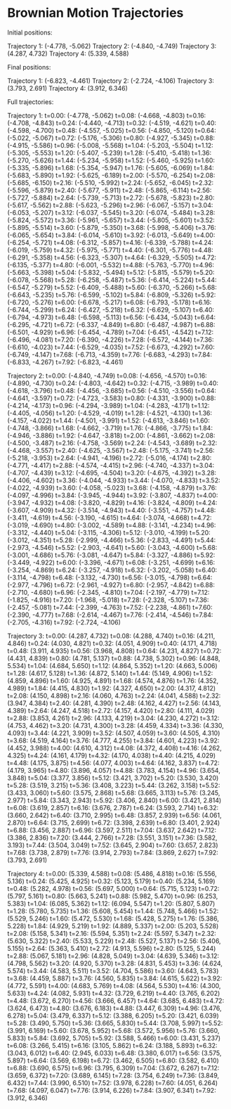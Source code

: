 # Brownian Motion Trajectories

Initial positions:

Trajectory 1: (-4.778, -5.062)
Trajectory 2: (-4.840, -4.749)
Trajectory 3: (4.287, 4.732)
Trajectory 4: (5.339, 4.588)

Final positions:

Trajectory 1: (-6.823, -4.461)
Trajectory 2: (-2.724, -4.106)
Trajectory 3: (3.793, 2.691)
Trajectory 4: (3.912, 6.346)

Full trajectories:


Trajectory 1:
t=0.00: (-4.778, -5.062)
t=0.08: (-4.668, -4.803)
t=0.16: (-4.708, -4.843)
t=0.24: (-4.440, -4.713)
t=0.32: (-4.519, -4.621)
t=0.40: (-4.598, -4.700)
t=0.48: (-4.557, -5.025)
t=0.56: (-4.850, -5.120)
t=0.64: (-5.022, -5.067)
t=0.72: (-5.176, -5.306)
t=0.80: (-4.927, -5.345)
t=0.88: (-4.915, -5.586)
t=0.96: (-5.008, -5.568)
t=1.04: (-5.203, -5.504)
t=1.12: (-5.305, -5.553)
t=1.20: (-5.407, -5.239)
t=1.28: (-5.410, -5.418)
t=1.36: (-5.270, -5.626)
t=1.44: (-5.234, -5.958)
t=1.52: (-5.460, -5.925)
t=1.60: (-5.335, -5.896)
t=1.68: (-5.354, -5.947)
t=1.76: (-5.605, -6.069)
t=1.84: (-5.683, -5.890)
t=1.92: (-5.625, -6.189)
t=2.00: (-5.570, -6.254)
t=2.08: (-5.685, -6.150)
t=2.16: (-5.510, -5.992)
t=2.24: (-5.652, -6.045)
t=2.32: (-5.596, -5.879)
t=2.40: (-5.677, -5.911)
t=2.48: (-5.865, -6.114)
t=2.56: (-5.727, -5.884)
t=2.64: (-5.739, -5.713)
t=2.72: (-5.678, -5.823)
t=2.80: (-5.617, -5.562)
t=2.88: (-5.623, -5.296)
t=2.96: (-6.067, -5.157)
t=3.04: (-6.053, -5.207)
t=3.12: (-6.037, -5.545)
t=3.20: (-6.074, -5.484)
t=3.28: (-5.824, -5.572)
t=3.36: (-5.961, -5.657)
t=3.44: (-5.805, -5.601)
t=3.52: (-5.895, -5.514)
t=3.60: (-5.879, -5.350)
t=3.68: (-5.998, -5.406)
t=3.76: (-6.065, -5.654)
t=3.84: (-6.014, -5.610)
t=3.92: (-6.013, -5.649)
t=4.00: (-6.254, -5.721)
t=4.08: (-6.312, -5.857)
t=4.16: (-6.339, -5.788)
t=4.24: (-6.019, -5.759)
t=4.32: (-5.975, -5.771)
t=4.40: (-6.301, -5.776)
t=4.48: (-6.291, -5.358)
t=4.56: (-6.323, -5.307)
t=4.64: (-6.329, -5.505)
t=4.72: (-6.135, -5.377)
t=4.80: (-6.001, -5.532)
t=4.88: (-5.763, -5.770)
t=4.96: (-5.663, -5.398)
t=5.04: (-5.832, -5.494)
t=5.12: (-5.815, -5.579)
t=5.20: (-6.078, -5.568)
t=5.28: (-6.258, -5.487)
t=5.36: (-6.414, -5.224)
t=5.44: (-6.547, -5.279)
t=5.52: (-6.409, -5.488)
t=5.60: (-6.370, -5.266)
t=5.68: (-6.643, -5.235)
t=5.76: (-6.599, -5.102)
t=5.84: (-6.809, -5.326)
t=5.92: (-6.720, -5.276)
t=6.00: (-6.678, -5.217)
t=6.08: (-6.793, -5.178)
t=6.16: (-6.744, -5.299)
t=6.24: (-6.427, -5.218)
t=6.32: (-6.629, -5.107)
t=6.40: (-6.794, -4.973)
t=6.48: (-6.598, -5.113)
t=6.56: (-6.434, -5.043)
t=6.64: (-6.295, -4.721)
t=6.72: (-6.337, -4.849)
t=6.80: (-6.487, -4.987)
t=6.88: (-6.501, -4.929)
t=6.96: (-6.454, -4.789)
t=7.04: (-6.451, -4.542)
t=7.12: (-6.496, -4.081)
t=7.20: (-6.390, -4.226)
t=7.28: (-6.572, -4.144)
t=7.36: (-6.610, -4.023)
t=7.44: (-6.529, -4.035)
t=7.52: (-6.673, -4.292)
t=7.60: (-6.749, -4.147)
t=7.68: (-6.713, -4.359)
t=7.76: (-6.683, -4.293)
t=7.84: (-6.833, -4.267)
t=7.92: (-6.823, -4.461)

Trajectory 2:
t=0.00: (-4.840, -4.749)
t=0.08: (-4.656, -4.570)
t=0.16: (-4.890, -4.730)
t=0.24: (-4.803, -4.642)
t=0.32: (-4.715, -3.989)
t=0.40: (-4.618, -3.796)
t=0.48: (-4.456, -3.685)
t=0.56: (-4.510, -3.556)
t=0.64: (-4.641, -3.597)
t=0.72: (-4.723, -3.583)
t=0.80: (-4.331, -3.900)
t=0.88: (-4.214, -4.173)
t=0.96: (-4.294, -3.989)
t=1.04: (-4.283, -4.171)
t=1.12: (-4.405, -4.056)
t=1.20: (-4.529, -4.019)
t=1.28: (-4.521, -4.130)
t=1.36: (-4.157, -4.022)
t=1.44: (-4.501, -3.991)
t=1.52: (-4.613, -3.846)
t=1.60: (-4.748, -3.866)
t=1.68: (-4.662, -3.719)
t=1.76: (-4.866, -3.775)
t=1.84: (-4.946, -3.886)
t=1.92: (-4.647, -3.818)
t=2.00: (-4.861, -3.662)
t=2.08: (-4.500, -3.487)
t=2.16: (-4.758, -3.569)
t=2.24: (-4.543, -3.689)
t=2.32: (-4.468, -3.557)
t=2.40: (-4.625, -3.567)
t=2.48: (-5.175, -3.741)
t=2.56: (-5.218, -3.953)
t=2.64: (-4.941, -4.196)
t=2.72: (-5.016, -4.174)
t=2.80: (-4.771, -4.417)
t=2.88: (-4.574, -4.415)
t=2.96: (-4.740, -4.337)
t=3.04: (-4.707, -4.439)
t=3.12: (-4.695, -4.504)
t=3.20: (-4.675, -4.392)
t=3.28: (-4.406, -4.602)
t=3.36: (-4.044, -4.933)
t=3.44: (-4.070, -4.833)
t=3.52: (-4.022, -4.939)
t=3.60: (-4.058, -5.023)
t=3.68: (-4.158, -4.879)
t=3.76: (-4.097, -4.996)
t=3.84: (-3.945, -4.944)
t=3.92: (-3.807, -4.837)
t=4.00: (-3.947, -4.932)
t=4.08: (-3.820, -4.829)
t=4.16: (-3.824, -4.809)
t=4.24: (-3.607, -4.909)
t=4.32: (-3.514, -4.943)
t=4.40: (-3.551, -4.757)
t=4.48: (-3.411, -4.619)
t=4.56: (-3.190, -4.615)
t=4.64: (-3.074, -4.668)
t=4.72: (-3.019, -4.690)
t=4.80: (-3.002, -4.589)
t=4.88: (-3.141, -4.234)
t=4.96: (-3.312, -4.440)
t=5.04: (-3.115, -4.306)
t=5.12: (-3.010, -4.199)
t=5.20: (-3.012, -4.351)
t=5.28: (-2.999, -4.466)
t=5.36: (-2.833, -4.491)
t=5.44: (-2.973, -4.546)
t=5.52: (-2.903, -4.641)
t=5.60: (-3.043, -4.600)
t=5.68: (-3.001, -4.686)
t=5.76: (-3.081, -4.647)
t=5.84: (-3.327, -4.886)
t=5.92: (-3.449, -4.922)
t=6.00: (-3.396, -4.671)
t=6.08: (-3.251, -4.699)
t=6.16: (-3.254, -4.869)
t=6.24: (-3.257, -4.918)
t=6.32: (-3.202, -5.058)
t=6.40: (-3.114, -4.798)
t=6.48: (-3.132, -4.730)
t=6.56: (-3.015, -4.798)
t=6.64: (-2.977, -4.796)
t=6.72: (-2.961, -4.927)
t=6.80: (-2.957, -4.842)
t=6.88: (-2.710, -4.680)
t=6.96: (-2.345, -4.810)
t=7.04: (-2.197, -4.779)
t=7.12: (-1.825, -4.916)
t=7.20: (-1.968, -5.018)
t=7.28: (-2.328, -5.107)
t=7.36: (-2.457, -5.081)
t=7.44: (-2.399, -4.763)
t=7.52: (-2.238, -4.861)
t=7.60: (-2.390, -4.777)
t=7.68: (-2.614, -4.467)
t=7.76: (-2.414, -4.546)
t=7.84: (-2.705, -4.316)
t=7.92: (-2.724, -4.106)

Trajectory 3:
t=0.00: (4.287, 4.732)
t=0.08: (4.288, 4.740)
t=0.16: (4.211, 4.846)
t=0.24: (4.030, 4.821)
t=0.32: (4.051, 4.909)
t=0.40: (4.171, 4.718)
t=0.48: (3.911, 4.935)
t=0.56: (3.968, 4.808)
t=0.64: (4.231, 4.827)
t=0.72: (4.431, 4.839)
t=0.80: (4.781, 5.137)
t=0.88: (4.738, 5.302)
t=0.96: (4.848, 5.534)
t=1.04: (4.684, 5.650)
t=1.12: (4.864, 5.352)
t=1.20: (4.663, 5.006)
t=1.28: (4.617, 5.128)
t=1.36: (4.872, 5.140)
t=1.44: (5.149, 4.906)
t=1.52: (4.859, 4.896)
t=1.60: (4.925, 4.891)
t=1.68: (4.574, 4.876)
t=1.76: (4.352, 4.989)
t=1.84: (4.415, 4.830)
t=1.92: (4.327, 4.650)
t=2.00: (4.317, 4.812)
t=2.08: (4.150, 4.898)
t=2.16: (4.060, 4.763)
t=2.24: (4.041, 4.588)
t=2.32: (3.947, 4.384)
t=2.40: (4.281, 4.390)
t=2.48: (4.162, 4.427)
t=2.56: (4.143, 4.389)
t=2.64: (4.247, 4.518)
t=2.72: (4.157, 4.420)
t=2.80: (4.111, 4.029)
t=2.88: (3.853, 4.261)
t=2.96: (4.133, 4.219)
t=3.04: (4.230, 4.272)
t=3.12: (4.753, 4.462)
t=3.20: (4.731, 4.300)
t=3.28: (4.459, 4.334)
t=3.36: (4.330, 4.093)
t=3.44: (4.221, 3.909)
t=3.52: (4.507, 4.059)
t=3.60: (4.505, 4.310)
t=3.68: (4.519, 4.164)
t=3.76: (4.777, 4.255)
t=3.84: (4.601, 4.223)
t=3.92: (4.452, 3.988)
t=4.00: (4.610, 4.312)
t=4.08: (4.372, 4.408)
t=4.16: (4.262, 4.325)
t=4.24: (4.161, 4.179)
t=4.32: (4.170, 4.038)
t=4.40: (4.215, 4.029)
t=4.48: (4.175, 3.875)
t=4.56: (4.077, 4.003)
t=4.64: (4.162, 3.837)
t=4.72: (4.179, 3.965)
t=4.80: (3.896, 4.057)
t=4.88: (3.783, 4.154)
t=4.96: (3.654, 3.848)
t=5.04: (3.377, 3.856)
t=5.12: (3.421, 3.702)
t=5.20: (3.530, 3.420)
t=5.28: (3.519, 3.215)
t=5.36: (3.408, 3.223)
t=5.44: (3.262, 3.158)
t=5.52: (3.433, 3.060)
t=5.60: (3.575, 2.868)
t=5.68: (3.665, 3.113)
t=5.76: (3.245, 2.977)
t=5.84: (3.343, 2.943)
t=5.92: (3.406, 2.840)
t=6.00: (3.421, 2.814)
t=6.08: (3.619, 2.857)
t=6.16: (3.676, 2.787)
t=6.24: (3.593, 2.714)
t=6.32: (3.660, 2.642)
t=6.40: (3.710, 2.995)
t=6.48: (3.857, 2.939)
t=6.56: (4.061, 2.870)
t=6.64: (3.715, 2.699)
t=6.72: (3.398, 2.639)
t=6.80: (3.401, 2.924)
t=6.88: (3.456, 2.887)
t=6.96: (3.597, 2.511)
t=7.04: (3.637, 2.642)
t=7.12: (3.386, 2.836)
t=7.20: (3.444, 2.766)
t=7.28: (3.551, 3.151)
t=7.36: (3.582, 3.193)
t=7.44: (3.504, 3.049)
t=7.52: (3.645, 2.904)
t=7.60: (3.657, 2.823)
t=7.68: (3.738, 2.879)
t=7.76: (3.914, 2.793)
t=7.84: (3.869, 2.627)
t=7.92: (3.793, 2.691)

Trajectory 4:
t=0.00: (5.339, 4.588)
t=0.08: (5.486, 4.818)
t=0.16: (5.556, 5.136)
t=0.24: (5.425, 4.925)
t=0.32: (5.123, 5.179)
t=0.40: (5.234, 5.169)
t=0.48: (5.282, 4.978)
t=0.56: (5.697, 5.000)
t=0.64: (5.715, 5.123)
t=0.72: (5.797, 5.161)
t=0.80: (5.663, 5.241)
t=0.88: (5.982, 5.470)
t=0.96: (6.253, 5.383)
t=1.04: (6.085, 5.362)
t=1.12: (6.094, 5.547)
t=1.20: (5.807, 5.807)
t=1.28: (5.780, 5.735)
t=1.36: (5.608, 5.454)
t=1.44: (5.748, 5.466)
t=1.52: (5.529, 5.246)
t=1.60: (5.472, 5.530)
t=1.68: (5.428, 5.275)
t=1.76: (5.386, 5.228)
t=1.84: (4.929, 5.219)
t=1.92: (4.889, 5.337)
t=2.00: (5.203, 5.528)
t=2.08: (5.158, 5.341)
t=2.16: (5.594, 5.351)
t=2.24: (5.597, 5.347)
t=2.32: (5.630, 5.322)
t=2.40: (5.533, 5.229)
t=2.48: (5.527, 5.137)
t=2.56: (5.406, 5.155)
t=2.64: (5.363, 5.410)
t=2.72: (4.913, 5.596)
t=2.80: (5.125, 5.244)
t=2.88: (5.067, 5.181)
t=2.96: (4.828, 5.049)
t=3.04: (4.639, 5.346)
t=3.12: (4.798, 5.562)
t=3.20: (4.920, 5.370)
t=3.28: (4.831, 5.453)
t=3.36: (4.624, 5.574)
t=3.44: (4.583, 5.511)
t=3.52: (4.704, 5.586)
t=3.60: (4.643, 5.783)
t=3.68: (4.459, 5.887)
t=3.76: (4.560, 5.835)
t=3.84: (4.615, 5.622)
t=3.92: (4.772, 5.591)
t=4.00: (4.683, 5.769)
t=4.08: (4.564, 5.530)
t=4.16: (4.300, 5.633)
t=4.24: (4.082, 5.931)
t=4.32: (3.729, 6.219)
t=4.40: (3.765, 6.202)
t=4.48: (3.672, 6.270)
t=4.56: (3.666, 6.457)
t=4.64: (3.685, 6.483)
t=4.72: (3.624, 6.473)
t=4.80: (3.676, 6.183)
t=4.88: (3.447, 6.309)
t=4.96: (3.476, 6.278)
t=5.04: (3.479, 6.337)
t=5.12: (3.388, 6.205)
t=5.20: (3.421, 6.039)
t=5.28: (3.490, 5.750)
t=5.36: (3.665, 5.830)
t=5.44: (3.708, 5.997)
t=5.52: (3.991, 6.169)
t=5.60: (3.678, 5.952)
t=5.68: (3.572, 5.956)
t=5.76: (3.660, 5.833)
t=5.84: (3.692, 5.705)
t=5.92: (3.588, 5.466)
t=6.00: (3.431, 5.237)
t=6.08: (3.266, 5.415)
t=6.16: (3.105, 5.862)
t=6.24: (3.188, 5.893)
t=6.32: (3.043, 6.012)
t=6.40: (2.945, 6.033)
t=6.48: (3.380, 6.017)
t=6.56: (3.575, 5.897)
t=6.64: (3.569, 6.198)
t=6.72: (3.462, 6.505)
t=6.80: (3.582, 6.410)
t=6.88: (3.690, 6.575)
t=6.96: (3.795, 6.309)
t=7.04: (3.672, 6.267)
t=7.12: (3.659, 6.372)
t=7.20: (3.689, 6.145)
t=7.28: (3.754, 6.249)
t=7.36: (3.849, 6.432)
t=7.44: (3.990, 6.510)
t=7.52: (3.978, 6.228)
t=7.60: (4.051, 6.264)
t=7.68: (4.097, 6.047)
t=7.76: (3.914, 6.226)
t=7.84: (3.907, 6.341)
t=7.92: (3.912, 6.346)

